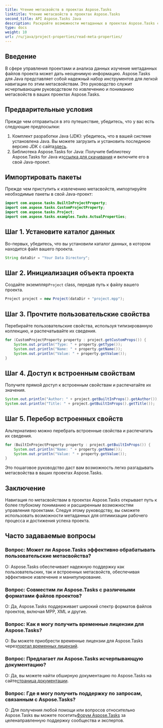 ```yaml
---
title: Чтение метасвойств в проектах Aspose.Tasks
linktitle: Чтение метасвойств в проектах Aspose.Tasks
second_title: API Aspose.Tasks Java
description: Раскройте возможности метаданных в проектах Aspose.Tasks с помощью этого подробного руководства. Научитесь легко извлекать и использовать метасвойства.
type: docs
weight: 10
url: /ru/java/project-properties/read-meta-properties/
---
```

## Введение
В сфере управления проектами и анализа данных изучение метаданных файлов проекта может дать неоценимую информацию. Aspose.Tasks для Java представляет собой надежный набор инструментов для легкой навигации по этим метасвойствам. Это руководство служит исчерпывающим руководством по извлечению и пониманию метасвойств в ваших проектах Aspose.Tasks.
## Предварительные условия
Прежде чем отправиться в это путешествие, убедитесь, что у вас есть следующие предпосылки:
1.  Комплект разработки Java (JDK): убедитесь, что в вашей системе установлена Java. Вы можете загрузить и установить последнюю версию JDK с сайта[здесь](https://www.oracle.com/java/technologies/javase-jdk11-downloads.html).
2.  Библиотека Aspose.Tasks for Java: Получите библиотеку Aspose.Tasks for Java из[ссылка для скачивания](https://releases.aspose.com/tasks/java/) и включите его в свой Java-проект.

## Импортировать пакеты
Прежде чем приступить к извлечению метасвойств, импортируйте необходимые пакеты в свой Java-проект:
```java
import com.aspose.tasks.BuiltInProjectProperty;
import com.aspose.tasks.CustomProjectProperty;
import com.aspose.tasks.Project;
import com.aspose.tasks.examples.Tasks.ActualProperties;
```

## Шаг 1. Установите каталог данных
Во-первых, убедитесь, что вы установили каталог данных, в котором находится файл вашего проекта.
```java
String dataDir = "Your Data Directory";
```
## Шаг 2. Инициализация объекта проекта
 Создайте экземпляр`Project` class, передав путь к файлу вашего проекта.
```java
Project project = new Project(dataDir + "project.mpp");
```
## Шаг 3. Прочтите пользовательские свойства
Перебирайте пользовательские свойства, используя типизированную коллекцию, и распечатывайте их сведения.
```java
for (CustomProjectProperty property : project.getCustomProps()) {
    System.out.println("Type: " + property.getType());
    System.out.println("Name: " + property.getName());
    System.out.println("Value: " + property.getValue());
}
```
## Шаг 4. Доступ к встроенным свойствам
Получите прямой доступ к встроенным свойствам и распечатайте их значения.
```java
System.out.println("Author: " + project.getBuiltInProps().getAuthor());
System.out.println("Title: " + project.getBuiltInProps().getTitle());
```
## Шаг 5. Перебор встроенных свойств
Альтернативно можно перебрать встроенные свойства и распечатать их сведения.
```java
for (BuiltInProjectProperty property : project.getBuiltInProps()) {
    System.out.println("Name: " + property.getName());
    System.out.println("Value: " + property.getValue());
}
```
Это пошаговое руководство даст вам возможность легко разгадывать метасвойства в ваших проектах Aspose.Tasks.

## Заключение
Навигация по метасвойствам в проектах Aspose.Tasks открывает путь к более глубокому пониманию и расширенным возможностям управления проектами. Следуя этому руководству, вы сможете использовать возможности метаданных для оптимизации рабочего процесса и достижения успеха проекта.
## Часто задаваемые вопросы
### Вопрос: Может ли Aspose.Tasks эффективно обрабатывать пользовательские метасвойства?
О: Aspose.Tasks обеспечивает надежную поддержку как пользовательских, так и встроенных метасвойств, обеспечивая эффективное извлечение и манипулирование.
### Вопрос: Совместим ли Aspose.Tasks с различными форматами файлов проектов?
О: Да, Aspose.Tasks поддерживает широкий спектр форматов файлов проектов, включая MPP, XML и другие.
### Вопрос: Как я могу получить временные лицензии для Aspose.Tasks?
 О: Вы можете приобрести временные лицензии для Aspose.Tasks через[портал временных лицензий](https://purchase.aspose.com/temporary-license/).
### Вопрос: Предлагает ли Aspose.Tasks исчерпывающую документацию?
 О: Да, вы можете найти обширную документацию по Aspose.Tasks на сайте[страница документации](https://reference.aspose.com/tasks/java/).
### Вопрос: Где я могу получить поддержку по запросам, связанным с Aspose.Tasks?
 О: Для получения любой помощи или вопросов относительно Aspose.Tasks вы можете посетить[Форум Aspose.Tasks](https://forum.aspose.com/c/tasks/15) за целенаправленную поддержку сообщества и экспертов.
